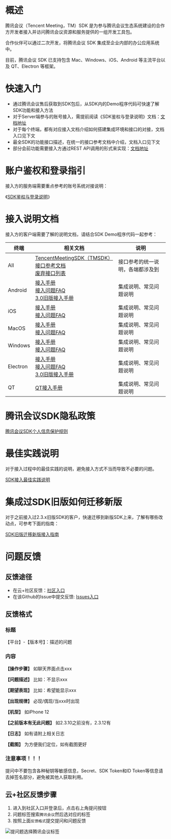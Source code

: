 
# 概述
腾讯会议（Tencent Meeting，TM）SDK 是为参与腾讯会议生态系统建设的合作方开发者接入并访问腾讯会议资源和服务提供的一组开发工具包。

合作伙伴可以通过二次开发，将腾讯会议 SDK 集成至企业内部的办公应用系统中。

目前，腾讯会议 SDK 已支持包含 Mac、Windows、iOS、Android 等主流平台以及 QT、Electron 等框架。


# 快速入门

- 通过腾讯会议售后获取到SDK包后，从SDK内的Demo程序代码可快速了解SDK功能和接入方法
- 对于Server端参与的账号接入，需提前阅读《SDK鉴权与登录说明》文档：[文档地址](Docs/Common/SDK鉴权与登录说明.md)
- 对于每个终端，都有对应接入文档介绍如何搭建集成环境和接口的对接，文档入口见下文
- 最全SDK的功能接口描述，在统一的接口参考文档中介绍，文档入口见下文
- 部分会前功能需要接入方通过REST API调用的形式来实现：[文档地址](https://cloud.tencent.com/document/product/1095/42407)

# 账户鉴权和登录指引
接入方的服务端需要重点参考的账号系统对接说明：

《[SDK鉴权与登录说明](Docs/Common/SDK鉴权与登录说明.md)》

# 接入说明文档
接入方的客户端需要了解的说明文档，请结合SDK Demo程序代码一起参考：

| 终端       | 相关文档                                                                                                                                 | 说明               |
|----------|--------------------------------------------------------------------------------------------------------------------------------------|------------------|
| All      | [TencentMeetingSDK（TMSDK）接口参考文档](Docs/Common/TencentMeetingSDK（TMSDK）接口参考文档.md)<br>[废弃接口列表](./Docs/Common/DeprecatedList.md)         | 接口参考的统一说明，各端都涉及到 |
| Android  | [接入手册](Docs/Android/Android接入手册.md) <br>[接入问题FAQ](Docs/Android/接入问题FAQ.md) <br>[3.0旧版接入手册](Docs/Android/Android接入手册(SDK3.0).md)      | 集成说明、常见问题说明      |
| iOS      | [接入手册](Docs/iOS/iOS接入手册.md) <br>[接入问题FAQ](Docs/iOS/接入问题FAQ.md)                                                                       | 集成说明、常见问题说明      |
| MacOS    | [接入手册 ](Docs/MacOS/MacOS接入手册.md)<br>[接入问题FAQ](Docs/MacOS/接入问题FAQ.md)                                                                 | 集成说明、常见问题说明      |
| Windows  | [接入手册](Docs/Windows/Windows接入手册.md) <br>[接入问题FAQ](Docs/Windows/接入问题FAQ.md)                                                           | 集成说明、常见问题说明      |
 | Electron | [接入手册](Docs/Electron/Electron接入手册.md) <br>[接入问题FAQ](Docs/Electron/接入问题FAQ.md) <br>[3.0旧版接入手册](Docs/Electron/Electron接入手册(SDK3.0).md) | 集成说明、常见问题说明      |
 | QT       | [QT接入手册](Docs/Qt/QT接入手册.md)                                                                                                          | 集成说明、常见问题说明      |

# 腾讯会议SDK隐私政策
[腾讯会议SDK个人信息保护规则](https://privacy.qq.com/document/preview/67043f4d1b5848e49251e5e228511eba)


# 最佳实践说明

对于接入过程中的最佳实践的说明，避免接入方式不当而导致不必要的问题。

[SDK接入最佳实践说明](Docs/Common/SDK接入最佳实践说明.md)


# 集成过SDK旧版如何迁移新版

对于之前接入过2.3.x旧版SDK的客户，快速迁移到新版SDK上来，了解有哪些改动点，可参考下面的指南：

[SDK旧版迁移新版接入指南](Docs/Common/SDK旧版迁移新版接入指南.md)


# 问题反馈

## 反馈途径
- 在云+社区反馈：[社区入口](https://cloud.tencent.com/developer/tag/10945?entry=ask)
- 在该Github的Issue中提交反馈: [Issues入口](https://github.com/Tencent-Meeting/TencentMeetingSDK/issues)

## 反馈格式

### 标题
【平台】-【版本号】：描述的问题

### 内容
**【操作步骤】**
如聊天界面点击xxx

**【问题描述】**
比如：不显示xxx

**【期望表现】**
比如：希望能显示xxx

**【出现规律】**
必现/偶现/当xxx时出现

**【机型】**
如iPhone 12

**【之前版本有无此问题】**
如2.3.10之前没有，2.3.12有

**【日志】**
如有请附上相关日志

**【截图】**
为方便我们定位，如有截图更好

### 注意事项！！！
提问中不要包含各种秘钥等敏感信息，Secret、SDK Token和ID Token等信息请去掉签名部分，避免被其他人获取利用。

## 云+社区反馈步骤

1. 进入到社区入口并登录后，点击右上角提问按钮
2. 问题标签搜索`腾讯会议`然后选对应的标签
3. 按照上面`反馈格式`提交提问和问题反馈

![提问题选择腾讯会议标签](Docs/Common/images/sdk_tags.png)
